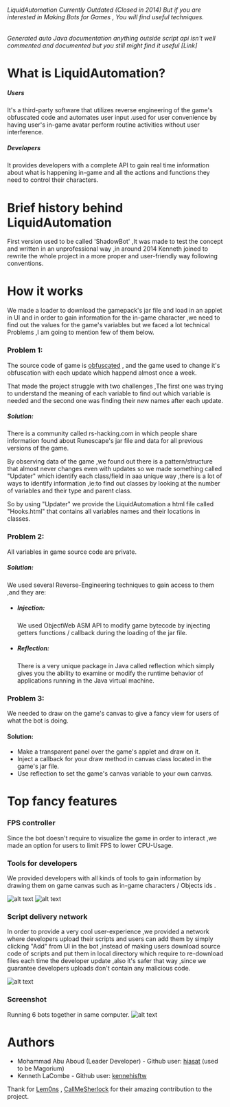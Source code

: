 ###### LiquidAutomation Currently Outdated (Closed in 2014) But if you are interested in Making Bots for Games , You will find useful techniques.
###### Generated auto Java documentation anything outside script api isn't well commented and documented but you still might find it useful [Link]

# What is LiquidAutomation?

##### Users
It's a third-party software that utilizes reverse
engineering of the game's obfuscated code and automates user input .used for user
convenience by having user's in-game avatar perform routine activities without user
interference.

##### Developers
It provides developers with a complete API to gain real time information about what is happening in-game and all the actions and functions they need to control their characters.

# Brief history behind LiquidAutomation

First version used to be called 'ShadowBot' ,It was made to test the concept and written in an unprofessional way ,in around 2014 Kenneth joined to rewrite the whole project in a more proper and user-friendly way following conventions. 

# How it works

We made a loader to download the gamepack's jar file and load in an applet in UI and in order to gain information for the in-game character ,we need to find out the values for the game's variables but we faced a lot technical Problems ,I am going to mention few of them below.

### Problem 1: 
The source code of game is [obfuscated](https://en.wikipedia.org/wiki/Obfuscation_(software))   , and the game used to change it's obfuscation with each update which happend almost once a week.

That made the project struggle with two challenges  ,The first one was trying to understand the meaning of each variable to find out which variable is needed and the second one was finding their new names after each update.

##### Solution:

There is a community called rs-hacking.com in which people share information found about Runescape's jar file and  data for all previous versions of the game.

By observing data of the game ,we found out there is a pattern/structure that almost never changes even with updates  so we made something called "Updater" which identify each class/field in aaa unique way ,there is a lot of ways to identify information ,ie:to find out classes by looking at the number of variables and their type and parent class. 

So by using "Updater" we provide the LiquidAutomation a html file called "Hooks.html" that contains all variables names and their locations in classes.


### Problem 2:
All variables in game source code are private.

##### Solution:

We used several Reverse-Engineering techniques to gain access to them ,and they are:

- ##### Injection:
	We used ObjectWeb ASM API to modify game bytecode by injecting getters functions / callback during the loading of the jar file.

- ##### Reflection:
	There is a very unique package in Java called reflection which simply gives you the ability to examine or modify the runtime behavior of applications running in the Java virtual machine.
	

### Problem 3:

We needed to draw on the game's canvas to give a fancy view for users of what the bot is doing.

#### Solution:
- Make a transparent panel over the game's applet and draw on it.
- Inject a callback for your draw method in canvas class located in the game's jar file.
- Use reflection to set the game's canvas variable to your own canvas. 


# Top fancy features

### FPS controller 
Since the bot doesn't require to visualize the game in order to interact ,we made an option for users to limit FPS to lower CPU-Usage.


### Tools for developers
We provided developers with all kinds of tools to gain information by drawing them on game canvas such as in-game characters / Objects ids .

![alt text](https://raw.githubusercontent.com/Hiasat/liquid-automation/master/tools_1.png)
![alt text](https://raw.githubusercontent.com/Hiasat/liquid-automation/master/tools_2.png)

### Script delivery network
In order to provide a very cool user-experience ,we provided a network where developers upload their scripts and users can add them  by simply clicking "Add" from UI in the bot ,instead of making users download source code of scripts and put them in local directory which require to re-download files each time the developer update ,also it's  safer that way ,since we guarantee developers uploads don't contain any malicious code.

![alt text](https://raw.githubusercontent.com/Hiasat/liquid-automation/master/sdn.png)

### Screenshot
Running 6 bots together in same computer.
![alt text](https://raw.githubusercontent.com/Hiasat/liquid-automation/master/running_bots.png)


# Authors

- Mohammad Abu Aboud (Leader Developer) - Github user: [hiasat](https://github.com/hiasat) (used to be Magorium)
- Kenneth LaCombe  - Github user: [kennehisftw](https://github.com/kennehisftw)

Thank for [Lem0ns](https://github.com/Lem0ns) , [CallMeSherlock](https://github.com/CallMeSherlock) for their amazing contribution to the project.

